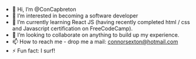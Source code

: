 - 👋 Hi, I’m @ConCapbreton
- 👀 I’m interested in becoming a software developer
- 🌱 I’m currently learning React JS (having recently completed html / css and Javascript certification on FreeCodeCamp).
- 💞️ I’m looking to collaborate on anything to build up my experience.
- 📫 How to reach me - drop me a mail: connorsexton@hotmail.com 
- ⚡ Fun fact: I surf!

<!---
ConCapbreton/ConCapbreton is a ✨ special ✨ repository because its `README.md` (this file) appears on your GitHub profile.
You can click the Preview link to take a look at your changes.
--->
